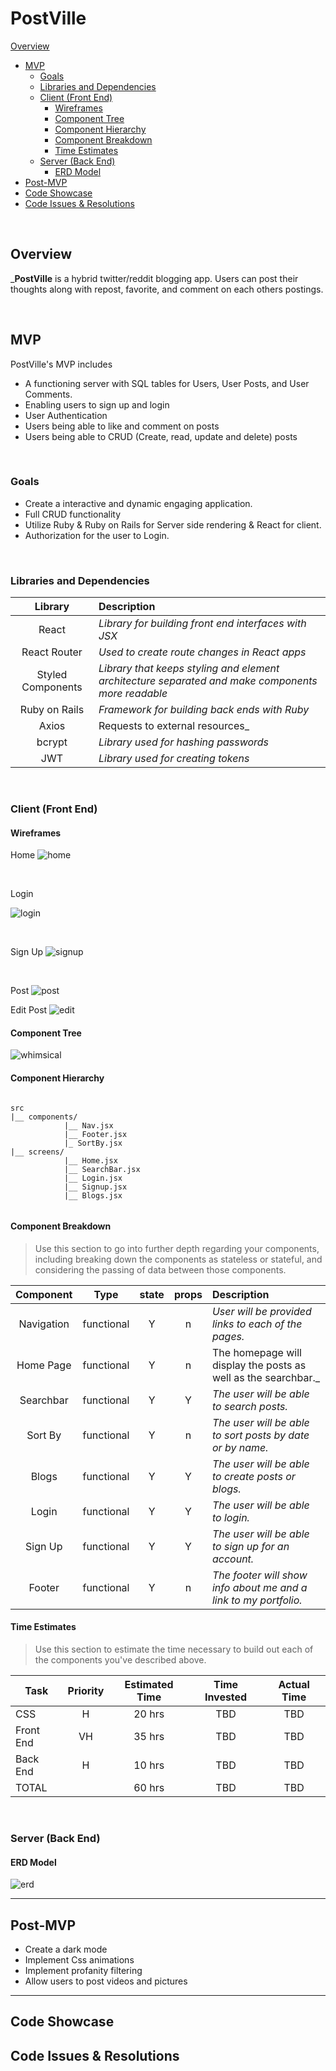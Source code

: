 # PostVille
 [Overview](#overview)
- [MVP](#mvp)
  - [Goals](#goals)
  - [Libraries and Dependencies](#libraries-and-dependencies)
  - [Client (Front End)](#client-front-end)
    - [Wireframes](#wireframes)
    - [Component Tree](#component-tree)
    - [Component Hierarchy](#component-hierarchy)
    - [Component Breakdown](#component-breakdown)
    - [Time Estimates](#time-estimates)
  - [Server (Back End)](#server-back-end)
    - [ERD Model](#erd-model)
- [Post-MVP](#post-mvp)
- [Code Showcase](#code-showcase)
- [Code Issues & Resolutions](#code-issues--resolutions)

<br>

## Overview

_**PostVille** is a hybrid twitter/reddit blogging app. Users can post their thoughts along with repost, favorite, and comment on each others postings. 


<br>

## MVP

PostVille's MVP includes
- A functioning server with SQL tables for Users, User Posts, and User Comments.
- Enabling users to sign up and login
- User Authentication
- Users being able to like and comment on posts
- Users being able to CRUD (Create, read, update and delete) posts


<br>

### Goals
- Create a interactive and dynamic engaging application.
- Full CRUD functionality
- Utilize Ruby & Ruby on Rails for Server side rendering & React for client.
- Authorization for the user to Login.

<br>

### Libraries and Dependencies



|    Library    | Description                                          |
| :-----------: | :--------------------------------------------------- |
|     React     | _Library for building front end interfaces with JSX_ |
| React Router  | _Used to create route changes in React apps_ |
|  Styled Components| _Library that keeps styling and element architecture separated and make components more readable_ |         
| Ruby on Rails | _Framework for building back ends with Ruby_         
|   Axios            | Requests to external resources_ 
|    bcrypt     | _Library used for hashing passwords_                      |
|      JWT      | _Library used for creating tokens_                        |

<br>

### Client (Front End)

#### Wireframes
Home
![home](https://imgur.com/BekqmDO.png)

<br>

Login

![login](https://i.imgur.com/O2mnzVs.png)

<br>

Sign Up
![signup](https://i.imgur.com/Nl8wrtu.png)

<br>

Post
![post](https://i.imgur.com/ewjTtEN.png)

Edit Post
![edit](https://i.imgur.com/FRCgWmq.png)

#### Component Tree



![whimsical](https://i.imgur.com/rBNkXw0.png[/img)

#### Component Hierarchy



``` structure

src
|__ components/
            |__ Nav.jsx
            |__ Footer.jsx
            |_ SortBy.jsx
|__ screens/
            |__ Home.jsx
            |__ SearchBar.jsx
            |__ Login.jsx
            |__ Signup.jsx
            |__ Blogs.jsx
   

```

#### Component Breakdown

> Use this section to go into further depth regarding your components, including breaking down the components as stateless or stateful, and considering the passing of data between those components.

|  Component   |    Type    | state | props | Description                                                      |
| :----------: | :--------: | :---: | :---: | :--------------------------------------------------------------- |
|  Navigation  | functional |   Y  |   n   | _User will be provided links to each of the pages._       |
|  Home Page   |   functional |   Y   |   n   | The homepage will display the posts as well as the searchbar._      |
| Searchbar | functional |   Y  |   Y  | _The user will be able to search posts._                 |
| Sort By | functional |   Y  |   n  | _The user will be able to sort posts by date or by name._                 |
| Blogs | functional |   Y  |   Y  | _The user will be able to create posts or blogs._                 |
| Login | functional |   Y  |   Y  | _The user will be able to login._                 |
| Sign Up | functional |   Y  |   Y  | _The user will be able to sign up for an account._                 |
| Footer | functional |   Y  |   n  | _The footer will show info about me and a link to my portfolio._ |

#### Time Estimates

> Use this section to estimate the time necessary to build out each of the components you've described above.

| Task      | Priority | Estimated Time | Time Invested | Actual Time |
| --------- | :------: | :------------: | :-----------: | :---------: |
| CSS       |    H     |     20 hrs     |   TBD    |   TBD    |
| Front End |    VH    |     35 hrs     |    TBD    |   TBD  |
| Back End  |    H     |     10 hrs     |     TBD    |    TBD    |
| TOTAL     |          |     60 hrs     |   TBD    |   TBD |



<br>

### Server (Back End)

#### ERD Model

![erd](https://i.imgur.com/gMbBtPG.png)


***

## Post-MVP
- Create a dark mode
- Implement Css animations
- Implement profanity filtering
- Allow users to post videos and pictures

***

## Code Showcase



## Code Issues & Resolutions


